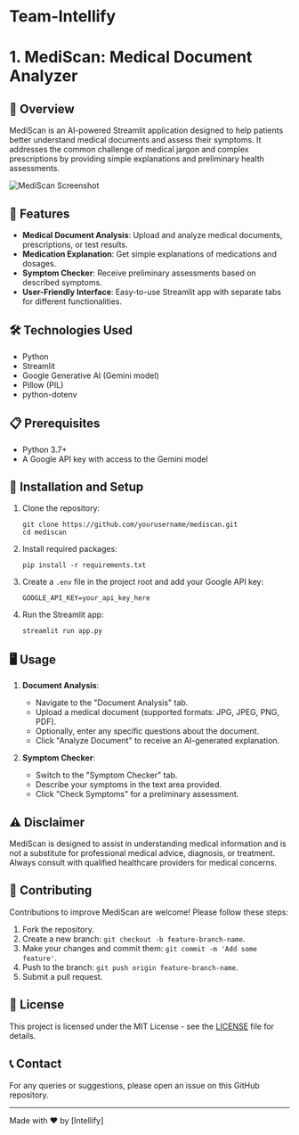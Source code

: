 # Team-Intellify

# 1. MediScan: Medical Document Analyzer

## 🏥 Overview

MediScan is an AI-powered Streamlit application designed to help patients better understand medical documents and assess their symptoms. It addresses the common challenge of medical jargon and complex prescriptions by providing simple explanations and preliminary health assessments.

![MediScan Screenshot]([https://via.placeholder.com/800x400.png?text=MediScan+Screenshot](https://github.com/VedantDeshmukh1/Team-Intellify/blob/main/Screenshots/mediscan.GIF))

## 🌟 Features

- **Medical Document Analysis**: Upload and analyze medical documents, prescriptions, or test results.
- **Medication Explanation**: Get simple explanations of medications and dosages.
- **Symptom Checker**: Receive preliminary assessments based on described symptoms.
- **User-Friendly Interface**: Easy-to-use Streamlit app with separate tabs for different functionalities.

## 🛠 Technologies Used

- Python
- Streamlit
- Google Generative AI (Gemini model)
- Pillow (PIL)
- python-dotenv

## 📋 Prerequisites

- Python 3.7+
- A Google API key with access to the Gemini model

## 🚀 Installation and Setup

1. Clone the repository:
   ```
   git clone https://github.com/yourusername/mediscan.git
   cd mediscan
   ```

2. Install required packages:
   ```
   pip install -r requirements.txt
   ```

3. Create a `.env` file in the project root and add your Google API key:
   ```
   GOOGLE_API_KEY=your_api_key_here
   ```

4. Run the Streamlit app:
   ```
   streamlit run app.py
   ```

## 🖥 Usage

1. **Document Analysis**:
   - Navigate to the "Document Analysis" tab.
   - Upload a medical document (supported formats: JPG, JPEG, PNG, PDF).
   - Optionally, enter any specific questions about the document.
   - Click "Analyze Document" to receive an AI-generated explanation.

2. **Symptom Checker**:
   - Switch to the "Symptom Checker" tab.
   - Describe your symptoms in the text area provided.
   - Click "Check Symptoms" for a preliminary assessment.

## ⚠️ Disclaimer

MediScan is designed to assist in understanding medical information and is not a substitute for professional medical advice, diagnosis, or treatment. Always consult with qualified healthcare providers for medical concerns.

## 🤝 Contributing

Contributions to improve MediScan are welcome! Please follow these steps:

1. Fork the repository.
2. Create a new branch: `git checkout -b feature-branch-name`.
3. Make your changes and commit them: `git commit -m 'Add some feature'`.
4. Push to the branch: `git push origin feature-branch-name`.
5. Submit a pull request.

## 📄 License

This project is licensed under the MIT License - see the [LICENSE](LICENSE) file for details.

## 📞 Contact

For any queries or suggestions, please open an issue on this GitHub repository.

---

Made with ❤️ by [Intellify]

